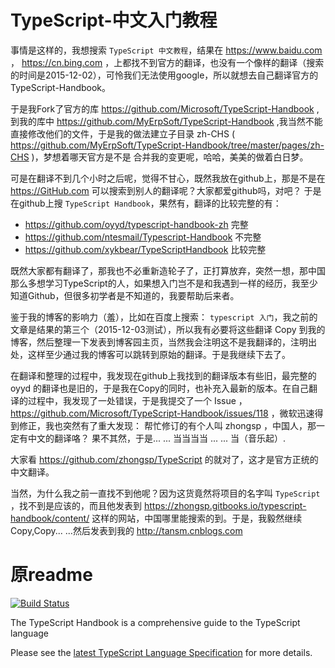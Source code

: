 # TypeScript-中文入门教程

事情是这样的，我想搜索 `TypeScript 中文教程`，结果在 https://www.baidu.com ， https://cn.bing.com ，上都找不到官方的翻译，也没有一个像样的翻译（搜索的时间是2015-12-02），可怜我们无法使用google，所以就想去自己翻译官方的 TypeScript-Handbook。

于是我Fork了官方的库 https://github.com/Microsoft/TypeScript-Handbook , 到我的库中 https://github.com/MyErpSoft/TypeScript-Handbook ,我当然不能直接修改他们的文件，于是我的做法建立子目录 zh-CHS ( https://github.com/MyErpSoft/TypeScript-Handbook/tree/master/pages/zh-CHS )，梦想着哪天官方是不是 合并我的变更呢，哈哈，美美的做着白日梦。

可是在翻译不到几个小时之后呢，觉得不甘心，既然我放在github上，那是不是在 https://GitHub.com 可以搜索到别人的翻译呢？大家都爱github吗，对吧？ 于是在github上搜 `TypeScript Handbook`，果然有，翻译的比较完整的有：
- https://github.com/oyyd/typescript-handbook-zh 完整
- https://github.com/ntesmail/Typescript-Handbook 不完整
- https://github.com/xykbear/TypeScriptHandbook 比较完整

既然大家都有翻译了，那我也不必重新造轮子了，正打算放弃，突然一想，那中国那么多想学习TypeScript的人，如果想入门岂不是和我遇到一样的经历，我至少知道Github，但很多初学者是不知道的，我要帮助后来者。

鉴于我的博客的影响力（羞），比如在百度上搜索： `typescript 入门`，我之前的文章是结果的第三个（2015-12-03测试），所以我有必要将这些翻译 Copy 到我的博客，然后整理一下发表到博客园主页，当然我会注明这不是我翻译的，注明出处，这样至少通过我的博客可以跳转到原始的翻译。于是我继续下去了。

在翻译和整理的过程中，我发现在github上我找到的翻译版本有些旧，最完整的 oyyd 的翻译也是旧的，于是我在Copy的同时，也补充入最新的版本。在自己翻译的过程中，我发现了一处错误，于是我提交了一个 Issue ，https://github.com/Microsoft/TypeScript-Handbook/issues/118 ，微软迅速得到修正，我也突然有了重大发现： 帮忙修订的有个人叫 zhongsp ，中国人，那一定有中文的翻译咯？ 果不其然，于是... ... 当当当当 ... ... 当（音乐起）.

大家看 https://github.com/zhongsp/TypeScript 的就对了，这才是官方正统的中文翻译。

当然，为什么我之前一直找不到他呢？因为这货竟然将项目的名字叫 `TypeScript` ，找不到是应该的，而且他发表到 https://zhongsp.gitbooks.io/typescript-handbook/content/ 这样的网站，中国哪里能搜索的到。于是，我毅然继续Copy,Copy... ...然后发表到我的 http://tansm.cnblogs.com

# 原readme
[![Build Status](https://travis-ci.org/Microsoft/TypeScript-Handbook.svg)](https://travis-ci.org/Microsoft/TypeScript-Handbook)

The TypeScript Handbook is a comprehensive guide to the TypeScript language

Please see the [latest TypeScript Language Specification](https://github.com/Microsoft/TypeScript/blob/master/doc/spec.md) for more details.
